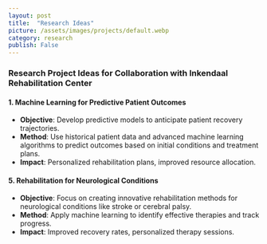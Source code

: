 ```yaml
---
layout: post
title:  "Research Ideas"
picture: /assets/images/projects/default.webp
category: research
publish: False
---
```


### Research Project Ideas for Collaboration with Inkendaal Rehabilitation Center

#### 1. **Machine Learning for Predictive Patient Outcomes**
   - **Objective**: Develop predictive models to anticipate patient recovery trajectories.
   - **Method**: Use historical patient data and advanced machine learning algorithms to predict outcomes based on initial conditions and treatment plans.
   - **Impact**: Personalized rehabilitation plans, improved resource allocation.

#### 5. **Rehabilitation for Neurological Conditions**
   - **Objective**: Focus on creating innovative rehabilitation methods for neurological conditions like stroke or cerebral palsy.
   - **Method**: Apply machine learning to identify effective therapies and track progress.
   - **Impact**: Improved recovery rates, personalized therapy sessions.

